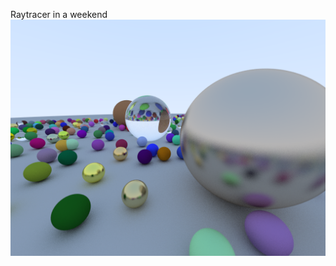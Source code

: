 Raytracer in a weekend
![Raytracer chapter 12, final result](https://github.com/kerm1t/raytracerweeknd/blob/main/img/chapter_12_rand_scene_IV.png)
